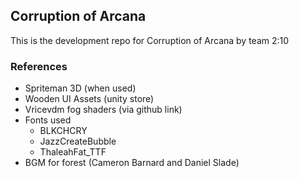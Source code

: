 ## Corruption of Arcana ##

This is the development repo for Corruption of Arcana by team 2:10

### References ###
- Spriteman 3D (when used)
- Wooden UI Assets (unity store)
- Vricevdm fog shaders (via github link)
- Fonts used
   - BLKCHCRY
   - JazzCreateBubble
   - ThaleahFat_TTF
- BGM for forest (Cameron Barnard and Daniel Slade)
